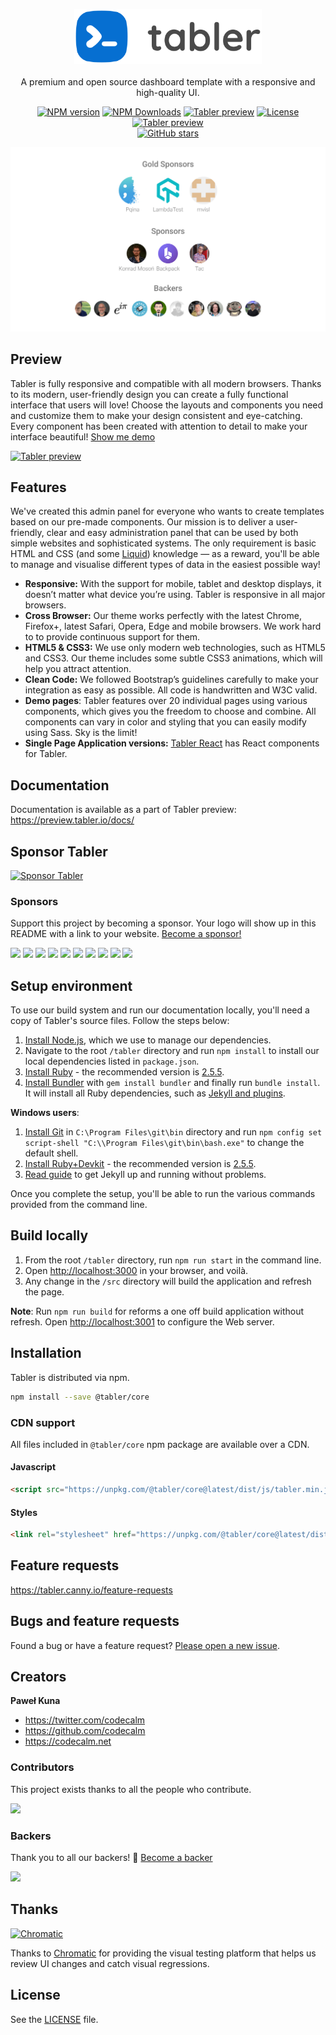 
<p align="center">
<a href="https://github.com/tabler/tabler"><img src="https://raw.githubusercontent.com/tabler/tabler/dev/src/static/logo.svg" alt="A premium and open source dashboard template with a responsive and high-quality UI." width="300"></a><br><br>
A premium and open source dashboard template with a responsive and high-quality UI.
</p>

<p align="center">
<a href="https://www.npmjs.com/package/@tabler/core" target="__blank"><img src="https://img.shields.io/npm/v/@tabler/core?color=1864ab&label=Latest+version" alt="NPM version"></a>
<a href="https://www.npmjs.com/package/@tabler/core" target="__blank"><img alt="NPM Downloads" src="https://img.shields.io/npm/dm/@tabler/core?color=1971c2&label=Downloads"></a>
<a href="https://preview.tabler.io" target="__blank"><img src="https://img.shields.io/static/v1?label=Demo&message=preview&color=228be6" alt="Tabler preview"></a>
<a href="https://github.com/tabler/tabler/blob/master/LICENSE"><img src="https://img.shields.io/npm/l/tabler.svg?label=License&message=MIT&color=1c7ed6" alt="License"></a>
<a href="https://github.com/tabler/tabler/archive/dev.zip" target="__blank"><img src="https://img.shields.io/static/v1?label=Download&message=ZIP&color=339af0" alt="Tabler preview"></a>
<br>
<a href="https://github.com/tabler/tabler" target="__blank"><img alt="GitHub stars" src="https://img.shields.io/github/stars/tabler/tabler?style=social"></a>
</p>

<p align="center">
  <a href="https://github.com/sponsors/codecalm">
    <img src='https://raw.githubusercontent.com/tabler/static/main/sponsors.svg'>
  </a>
</p>


## Preview

Tabler is fully responsive and compatible with all modern browsers. Thanks to its modern, user-friendly design you can create a fully functional interface that users will love! Choose the layouts and components you need and customize them to make your design consistent and eye-catching. Every component has been created with attention to detail to make your interface beautiful! <a href="https://preview.tabler.io">Show me demo</a>

<a href="https://preview.tabler.io" target="_blank"><img src="https://raw.githubusercontent.com/tabler/tabler/dev/src/static/tabler-preview.png" alt="Tabler preview"></a>


## Features

We've created this admin panel for everyone who wants to create templates based on our pre-made components. Our mission is to deliver a user-friendly, clear and easy administration panel that can be used by both simple websites and sophisticated systems. The only requirement is basic HTML and CSS (and some [Liquid](https://github.com/Shopify/liquid/wiki)) knowledge — as a reward, you'll be able to manage and visualise different types of data in the easiest possible way!

* **Responsive:** With the support for mobile, tablet and desktop displays, it doesn’t matter what device you’re using. Tabler is responsive in all major browsers.
* **Cross Browser:** Our theme works perfectly with the latest Chrome, Firefox+, latest Safari, Opera, Edge and mobile browsers. We work hard to to provide continuous support for them.
* **HTML5 & CSS3:** We use only modern web technologies, such as HTML5 and CSS3. Our theme includes some subtle CSS3 animations, which will help you attract attention.
* **Clean Code:** We followed Bootstrap’s guidelines carefully to make your integration as easy as possible. All code is handwritten and W3C valid.
* **Demo pages**: Tabler features over 20 individual pages using various components, which gives you the freedom to choose and combine. All components can vary in color and styling that you can easily modify using Sass. Sky is the limit!
* **Single Page Application versions:** [Tabler React](https://github.com/tabler/tabler-react) has React components for Tabler.


## Documentation

Documentation is available as a part of Tabler preview: https://preview.tabler.io/docs/

## Sponsor Tabler

<a href="https://github.com/sponsors/codecalm" target="_blank"><img src="/src/static/sponsor-banner-readme.png?raw=true" alt="Sponsor Tabler" /></a>


### Sponsors

Support this project by becoming a sponsor. Your logo will show up in this README with a link to your website. [Become a sponsor!](https://opencollective.com/tabler#sponsor)

<a href="https://opencollective.com/tabler/tiers/sponsor/0/website" target="_blank"><img src="https://opencollective.com/tabler/tiers/sponsor/0/avatar.svg" /></a>
<a href="https://opencollective.com/tabler/tiers/sponsor/1/website" target="_blank"><img src="https://opencollective.com/tabler/tiers/sponsor/1/avatar.svg" /></a>
<a href="https://opencollective.com/tabler/tiers/sponsor/2/website" target="_blank"><img src="https://opencollective.com/tabler/tiers/sponsor/2/avatar.svg" /></a>
<a href="https://opencollective.com/tabler/tiers/sponsor/3/website" target="_blank"><img src="https://opencollective.com/tabler/tiers/sponsor/3/avatar.svg" /></a>
<a href="https://opencollective.com/tabler/tiers/sponsor/4/website" target="_blank"><img src="https://opencollective.com/tabler/tiers/sponsor/4/avatar.svg" /></a>
<a href="https://opencollective.com/tabler/tiers/sponsor/5/website" target="_blank"><img src="https://opencollective.com/tabler/tiers/sponsor/5/avatar.svg" /></a>
<a href="https://opencollective.com/tabler/tiers/sponsor/6/website" target="_blank"><img src="https://opencollective.com/tabler/tiers/sponsor/6/avatar.svg" /></a>
<a href="https://opencollective.com/tabler/tiers/sponsor/7/website" target="_blank"><img src="https://opencollective.com/tabler/tiers/sponsor/7/avatar.svg" /></a>
<a href="https://opencollective.com/tabler/tiers/sponsor/8/website" target="_blank"><img src="https://opencollective.com/tabler/tiers/sponsor/8/avatar.svg" /></a>
<a href="https://opencollective.com/tabler/tiers/sponsor/9/website" target="_blank"><img src="https://opencollective.com/tabler/tiers/sponsor/9/avatar.svg" /></a>


## Setup environment

To use our build system and run our documentation locally, you'll need a copy of Tabler's source files. Follow the steps below:

1. [Install Node.js](https://nodejs.org/download/), which we use to manage our dependencies.
2. Navigate to the root `/tabler` directory and run `npm install` to install our local dependencies listed in `package.json`.
3. [Install Ruby](https://www.ruby-lang.org/en/documentation/installation/) - the recommended version is [2.5.5](https://cache.ruby-lang.org/pub/ruby/2.5/ruby-2.5.5.tar.gz).
4. [Install Bundler](https://bundler.io) with `gem install bundler` and finally run `bundle install`. It will install all Ruby dependencies, such as [Jekyll and plugins](https://jekyllrb.com).

**Windows users**:

1. [Install Git](https://git-scm.com/download/win) in `C:\Program Files\git\bin` directory and run `npm config set script-shell "C:\\Program Files\git\bin\bash.exe"` to change the default shell.
2. [Install Ruby+Devkit](https://rubyinstaller.org/downloads/) - the recommended version is [2.5.5](https://github.com/oneclick/rubyinstaller2/releases/download/RubyInstaller-2.5.5-1/rubyinstaller-devkit-2.5.5-1-x86.exe).
3. [Read guide](https://jekyllrb.com/docs/installation/windows/) to get Jekyll up and running without problems.

Once you complete the setup, you'll be able to run the various commands provided from the command line.


## Build locally

1. From the root `/tabler` directory, run `npm run start` in the command line.
2. Open [http://localhost:3000](http://localhost:3000) in your browser, and voilà.
3. Any change in the `/src` directory will build the application and refresh the page.

**Note**:
Run `npm run build` for reforms a one off build application without refresh.
Open [http://localhost:3001](http://localhost:3001) to configure the Web server.

## Installation

Tabler is distributed via npm.

```sh
npm install --save @tabler/core
```

### CDN support

All files included in `@tabler/core` npm package are available over a CDN.

#### Javascript

```html
<script src="https://unpkg.com/@tabler/core@latest/dist/js/tabler.min.js"></script>
```

#### Styles

```html
<link rel="stylesheet" href="https://unpkg.com/@tabler/core@latest/dist/css/tabler.min.css">
```

## Feature requests

https://tabler.canny.io/feature-requests


## Bugs and feature requests

Found a bug or have a feature request? [Please open a new issue](https://github.com/tabler/tabler/issues/new).


## Creators

**Paweł Kuna**

- <https://twitter.com/codecalm>
- <https://github.com/codecalm>
- <https://codecalm.net>


### Contributors

This project exists thanks to all the people who contribute.

<img src="https://opencollective.com/tabler/contributors.svg?width=890&button=false" />

### Backers

Thank you to all our backers! 🙏 [Become a backer](https://opencollective.com/tabler#backer)

<a href="https://opencollective.com/tabler#backers" target="_blank"><img src="https://opencollective.com/tabler/tiers/backer.svg?width=890&button=false" /></a>

## Thanks

<a href="https://www.chromatic.com/"><img src="https://user-images.githubusercontent.com/321738/84662277-e3db4f80-af1b-11ea-88f5-91d67a5e59f6.png" width="153" height="30" alt="Chromatic" /></a>

Thanks to [Chromatic](https://www.chromatic.com/) for providing the visual testing platform that helps us review UI changes and catch visual regressions.

## License

See the [LICENSE](https://github.com/tabler/tabler/blob/master/LICENSE) file.
